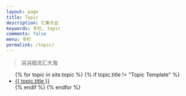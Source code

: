 ```yaml
---
layout: page
title: Topic
description: 汇集于此
keywords: 专栏, topic
comments: false
menu: 专栏
permalink: /topic/
---
```


> 涓涓细流汇大海

<ul class="listing">
{% for topic in site.topic %}
{% if topic.title != "Topic Template" %}
<li class="listing-item"><a href="{{ topic.url }}">{{ topic.title }}</a></li>
{% endif %}
{% endfor %}
</ul>

